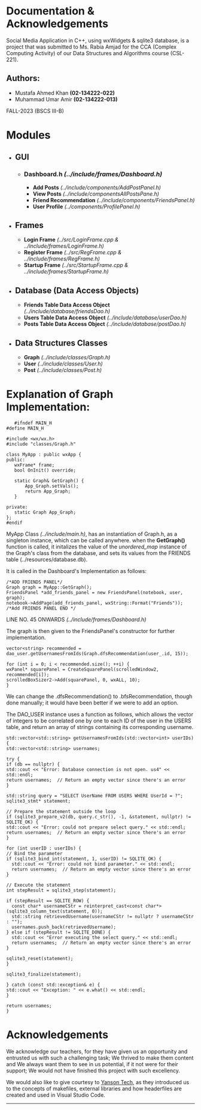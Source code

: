 Documentation & Acknowledgements
================================

Social Media Application in C++, using wxWidgets & sqlite3 database, is a project that was submitted to Ms. Rabia Amjad for the CCA (Complex Computing Activity) of our Data Structures and Algorithms course (CSL-221).

Authors:
--------

* Mustafa Ahmed Khan **(02-134222-022)**
* Muhammad Umar Amir **(02-134222-013)**

FALL-2023 (BSCS III-B)

  

Modules
=======

* GUI
    ---
    
    * ### Dashboard.h _(../include/frames/Dashboard.h)_
        
        * **Add Posts** _(../include/components/AddPostPanel.h)_
        * **View Posts** _(../include/componentsAllPostsPane.h)_
        * **Friend Recommendation** _(../include/components/FriendsPanel.h)_
        * **User Profile** _(../components/ProfilePanel.h)_
* Frames
    ------
    
    * **Login Frame** _(../src/LoginFrame.cpp & ../include/frames/LoginFrame.h)_
    * **Register Frame** _(../src/RegFrame.cpp & ../include/frames/RegFrame.h)_
    * **Startup Frame** _(../src/StartupFrame.cpp & ../include/frames/StartupFrame.h)_
* Database (Data Access Objects)
    ------------------------------
    
    * **Friends Table Data Access Object** _(../include/database/friendsDao.h)_
    * **Users Table Data Access Object** _(../include/database/userDao.h)_
    * **Posts Table Data Access Object** _(../include/database/postDao.h)_
* Data Structures Classes
    -----------------------
    
    * **Graph** _(../include/classes/Graph.h)_
    * **User** _(../include/classes/User.h)_
    * **Post** _(../include/classes/Post.h)_  
          
          
        

Explanation of Graph Implementation:
====================================

       #ifndef MAIN_H
    #define MAIN_H
    
    #include <wx/wx.h>
    #include "classes/Graph.h"
    
    class MyApp : public wxApp {
    public:
       wxFrame* frame;
       bool OnInit() override;
    
       static Graph& GetGraph() {
           App_Graph.setVals();
           return App_Graph;
       }
    
    private:
       static Graph App_Graph;
    };
    #endif
    
    

MyApp Class _(../include/main.h)_, has an instantiation of Graph.h, as a singleton instance, which can be called anywhere. when the **GetGraph()** function is called, it initalizes the value of the _unordered_map_ instance of the Graph's class from the database, and sets its values from the FRIENDS table (../resources/database.db).

It is called in the Dashboard's Implementation as follows:

    /*ADD FRIENDS PANEL*/
    Graph graph = MyApp::GetGraph();
    FriendsPanel *add_friends_panel = new FriendsPanel(notebook, user, graph);
    notebook->AddPage(add_friends_panel, wxString::Format("Friends"));
    /*Add FRIENDS PANEL END */
    

LINE NO. 45 ONWARDS _(../include/frames/Dashboard.h)_

The graph is then given to the FriendsPanel's constructor for further implementation.

    vector<string> recommended = dao_user.getUsernamesFromIds(Graph.dfsRecommendation(user_.id, 15));
    
    for (int i = 0; i < recommended.size(); ++i) {  
    wxPanel* squarePanel = CreateSquarePanel(scrolledWindow2, recommended[i]);
    scrolledBoxSizer2->Add(squarePanel, 0, wxALL, 10);
    }
    

We can change the .dfsRecommendation() to .bfsRecommendation, though done manually; it would have been better if we were to add an option.

The DAO_USER instance uses a function as follows, which allows the vector of integers to be correlated one by one to each ID of the user in the USERS table, and return an array of strings containing its corresponding username.

    std::vector<std::string> getUsernamesFromIds(std::vector<int> userIDs) {
    std::vector<std::string> usernames;
    
    try {
    if (db == nullptr) {
    std::cout << "Error: Database connection is not open. us4" << std::endl;
    return usernames;  // Return an empty vector since there's an error
    }
    
    std::string query = "SELECT UserName FROM USERS WHERE UserId = ?";
    sqlite3_stmt* statement;
    
    // Prepare the statement outside the loop
    if (sqlite3_prepare_v2(db, query.c_str(), -1, &statement, nullptr) != SQLITE_OK) {
    std::cout << "Error: could not prepare select query." << std::endl;
    return usernames;  // Return an empty vector since there's an error
    }
    
    for (int userID : userIDs) {
    // Bind the parameter
    if (sqlite3_bind_int(statement, 1, userID) != SQLITE_OK) {
      std::cout << "Error: could not bind parameter." << std::endl;
      return usernames;  // Return an empty vector since there's an error
    }
    
    // Execute the statement
    int stepResult = sqlite3_step(statement);
    
    if (stepResult == SQLITE_ROW) {
      const char* usernameCStr = reinterpret_cast<const char*>(sqlite3_column_text(statement, 0));
      std::string retrievedUsername(usernameCStr != nullptr ? usernameCStr : "");
      usernames.push_back(retrievedUsername);
    } else if (stepResult != SQLITE_DONE) {
      std::cout << "Error executing the select query." << std::endl;
      return usernames;  // Return an empty vector since there's an error
    }
    
    sqlite3_reset(statement);
    }
    
    sqlite3_finalize(statement);
    
    } catch (const std::exception& e) {
    std::cout << "Exception: " << e.what() << std::endl;
    }
    
    return usernames;
    }
    

Acknowledgements
================

We acknowledge our teachers, for they have given us an opportunity and entrusted us with such a challenging task; We thrived to make them content and We always want them to see in us potential, if it not were for their support; We would not have finished this project with such excellency.

We would also like to give courtesy to [Yanson Tech](https://youtu.be/tHMGA0jIl3Y?si=SAqZZxF3-pNXq1JR), as they introduced us to the concepts of makefiles, external libraries and how headerfiles are created and used in Visual Studio Code.

* * *
